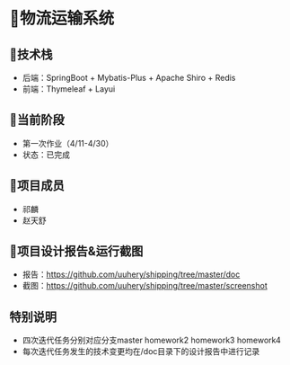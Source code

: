#  🚚物流运输系统
## 🥇技术栈
- 后端：SpringBoot + Mybatis-Plus + Apache Shiro + Redis
- 前端：Thymeleaf + Layui

## 🥈当前阶段
- 第一次作业（4/11-4/30）
- 状态：已完成

## 💎项目成员
- 祁麟
- 赵天舒

## 📁项目设计报告&运行截图
- 报告：https://github.com/uuhery/shipping/tree/master/doc
- 截图：https://github.com/uuhery/shipping/tree/master/screenshot

## 特别说明
- 四次迭代任务分别对应分支master homework2 homework3 homework4
- 每次迭代任务发生的技术变更均在/doc目录下的设计报告中进行记录
